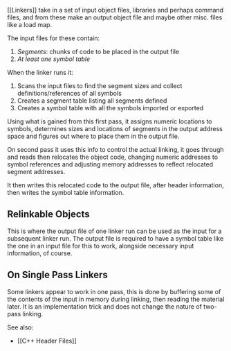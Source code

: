 [[Linkers]] take in a set of input object files, libraries and perhaps command files, and from these make an output object file and maybe other misc. files like a load map.

The input files for these contain:
1. *Segments*: chunks of code to be placed in the output file
2. *At least one symbol table*

When the linker runs it:
1. Scans the input files to find the segment sizes and collect definitions/references of all symbols
2. Creates a segment table listing all segments defined
3. Creates a symbol table with all the symbols imported or exported

Using what is gained from this first pass, it assigns numeric locations to symbols, determines sizes and locations of segments in the output address space and figures out where to place them in the output file.

On second pass it uses this info to control the actual linking, it goes through and reads then relocates the object code, changing numeric addresses to symbol references and adjusting memory addresses to reflect relocated segment addresses.

It then writes this relocated code to the output file, after header information, then writes the symbol table information.

## Relinkable Objects

This is where the output file of one linker run can be used as the input for a subsequent linker run. The output file is required to have a symbol table like the one in an input file for this to work, alongside necessary input information, of course.

## On Single Pass Linkers

Some linkers appear to work in one pass, this is done by buffering some of the contents of the input in memory during linking, then reading the material later. It is an implementation trick and does not change the nature of two-pass linking.

See also:
- [[C++ Header Files]]

